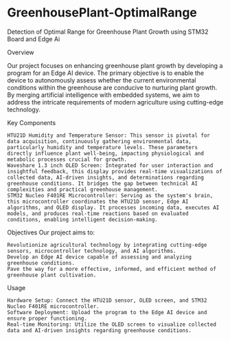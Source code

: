 # GreenhousePlant-OptimalRange
Detection of Optimal Range for Greenhouse Plant Growth using STM32 Board and Edge Ai 


Overview

Our project focuses on enhancing greenhouse plant growth by developing a program for an Edge AI device. The primary objective is to enable the device to autonomously assess whether the current environmental conditions within the greenhouse are conducive to nurturing plant growth. By merging artificial intelligence with embedded systems, we aim to address the intricate requirements of modern agriculture using cutting-edge technology.

Key Components

    HTU21D Humidity and Temperature Sensor: This sensor is pivotal for data acquisition, continuously gathering environmental data, particularly humidity and temperature levels. These parameters directly influence plant well-being, impacting physiological and metabolic processes crucial for growth.
    Waveshare 1.3 inch OLED Screen: Integrated for user interaction and insightful feedback, this display provides real-time visualizations of collected data, AI-driven insights, and determinations regarding greenhouse conditions. It bridges the gap between technical AI complexities and practical greenhouse management.
    STM32 Nucleo F401RE Microcontroller: Serving as the system's brain, this microcontroller coordinates the HTU21D sensor, Edge AI algorithms, and OLED display. It processes incoming data, executes AI models, and produces real-time reactions based on evaluated conditions, enabling intelligent decision-making.

Objectives Our project aims to:

    Revolutionize agricultural technology by integrating cutting-edge sensors, microcontroller technology, and AI algorithms.
    Develop an Edge AI device capable of assessing and analyzing greenhouse conditions.
    Pave the way for a more effective, informed, and efficient method of greenhouse plant cultivation.

Usage

    Hardware Setup: Connect the HTU21D sensor, OLED screen, and STM32 Nucleo F401RE microcontroller.
    Software Deployment: Upload the program to the Edge AI device and ensure proper functioning.
    Real-time Monitoring: Utilize the OLED screen to visualize collected data and AI-driven insights regarding greenhouse conditions.
